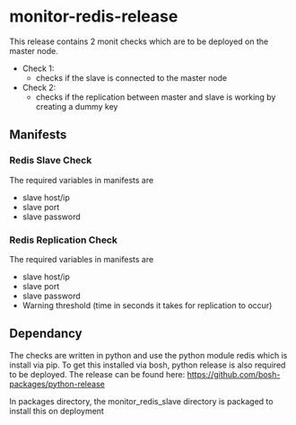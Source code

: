 # monitor-redis-release

This release contains 2 monit checks which are to be deployed on the master node.
- Check 1:
  - checks if the slave is connected to the master node
- Check 2:
  - checks if the replication between master and slave is working by creating a dummy key

## Manifests
### Redis Slave Check
The required variables in manifests are
- slave host/ip
- slave port
- slave password

### Redis Replication Check
The required variables in manifests are
- slave host/ip
- slave port
- slave password
- Warning threshold (time in seconds it takes for replication to occur)

## Dependancy
The checks are written in python and use the python module redis which is install via pip. To get this installed via bosh, python release is also required to be deployed. The release can be found here: https://github.com/bosh-packages/python-release

In packages directory, the monitor_redis_slave directory is packaged to install this on deployment
